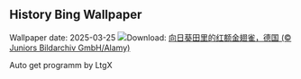 ## History Bing Wallpaper
Wallpaper date: 2025-03-25
![](https://www.bing.com/th?id=OHR.GoldfinchSunflower_ZH-CN7276848190_UHD.jpg&w=1000)Download: [向日葵田里的红额金翅雀，德国 (© Juniors Bildarchiv GmbH/Alamy)](https://www.bing.com/th?id=OHR.GoldfinchSunflower_ZH-CN7276848190_UHD.jpg)

Auto get programm by LtgX
